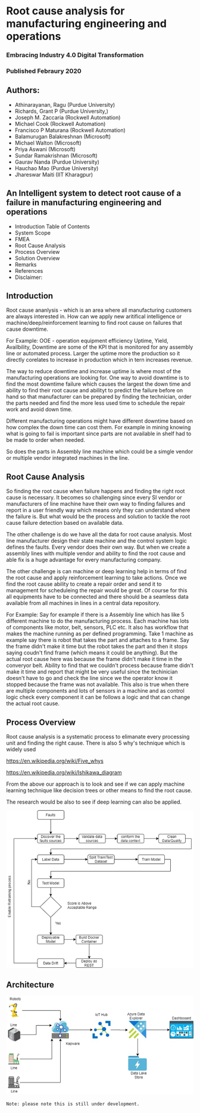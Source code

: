 # Root cause analysis for manufacturing engineering and operations

### Embracing Industry 4.0 Digital Transformation  
### Published Febraury 2020 

## Authors:
- Athinarayanan, Ragu (Purdue University)
- Richards, Grant P (Purdue University,)
- Joseph M. Zaccaria (Rockwell Automation)
- Michael Cook (Rockwell Automation)
- Francisco P Maturana (Rockwell Automation)
- Balamurugan Balakreshnan (Microsoft)
- Michael Walton (Microsoft)
- Priya Aswani (Microsoft)
- Sundar Ramakrishnan (Microsoft)
- Gaurav Nanda (Purdue University)
- Hauchao Mao (Purdue University)
- Jhareswar Maiti (IIT Kharagpur)

## An Intelligent system to detect root cause of a failure in manufacturing engineering and operations

- Introduction Table of Contents
- System Scope
- FMEA
- Root Cause Analysis
- Process Overview
- Solution Overview
- Remarks
- References
- Disclaimer:

## Introduction

Root cause ananlysis - which is an area where all manufacturing customers are always interested in. How can we apply new aritifical intelligence or machine/deep/reinforcement learning to find root cause on failures that cause downtime. 

For Example: OOE - operation equipment efficiency Uptime, Yield, Availbility, Downtime are some of the KPI that is monitored for any assembly line or automated process. Larger the uptime more the production so it directly corelates to increase in production which in tern increases revenue.

The way to reduce downtime and increase uptime is where most of the manufacturing operations are looking for. One way to avoid downtime is to find the most downtime failure which causes the largest the down time and ability to find their root cause and abilityt to predict the failure before on hand so that manufacturer can be prepared by finding the technician, order the parts needed and find the more less used time to schedule the repair work and avoid down time.

Different manufacturing operations might have different downtime based on how complex the down time can cost them. For example in mining knowing what is going to fail is important since parts are not available in shelf had to be made to order when needed. 

So does the parts in Assembly line machine which could be a simgle vendor or multiple vendor integrated machines in the line. 

## Root Cause Analysis

So finding the root cause when failure happens and finding the right root cause is necessary. It becomes so challenging since every SI vendor or manufacturers of line machine have their own way to finding failures and report in a user friendly way which means only they can understand where the failure is. But what would be the process and solution to tackle the root cause failure detection based on available data.

The other challenge is do we have all the data for root cause analysis. Most line manufacturer design their state machine and the control system logic defines the faults. Every vendor does their own way. But when we create a assembly lines with multiple vendor and ability to find the root cause and able fix is a huge advantage for every manufacturing company.

The other challenge is can machine or deep learning help in terms of find the root cause and apply reinforcement learning to take actions. Once we find the root cause ability to create a repair order and send it to management for scheduleing the repair would be great. Of course for this all equipments have to be connected and there should be a seamless data available from all machines in lines in a central data repository.

For Example:
Say for example if there is a Assembly line which has like 5 different machine to do the manufacturing process. Each machine has lots of components like motor, belt, sensors, PLC etc. It also has workflow that makes the machine running as per defined programming. Take 1 machine as example say there is robot that takes the part and attaches to a frame. Say the frame didn't make it time but the robot takes the part and then it stops saying coudn't find frame (which means it could be anything). But the actual root cause here was because the frame didn't make it time in the converyor belt. Ability to find that we couldn't process because frame didn't make it time and report that might be very useful since the techinician doesn't have to go and check the line since we the operator know it stopped because the frame was not available. This also is true when there are multiple components and lots of sensors in a machine and as control logic check every component it can be follows a logic and that can change the actual root cause.

## Process Overview

Root cause analysis is a systematic process to elimanate every processing unit and finding the right cause. 
There is also 5 why's technique which is widely used

https://en.wikipedia.org/wiki/Five_whys

https://en.wikipedia.org/wiki/Ishikawa_diagram

From the above our approach is to look and see if we can apply machine learning technique like decision trees or other means to find the root cause.

The research would be also to see if deep learning can also be applied.

![alt text](https://github.com/balakreshnan/AIInManufacturing/blob/master/images/rcadiag.jpg "Architecture")

## Architecture

![alt text](https://github.com/balakreshnan/AIInManufacturing/blob/master/images/IndustrialIoT-Kepware1.jpg "Architecture")
```
Note: please note this is still under development.
```
